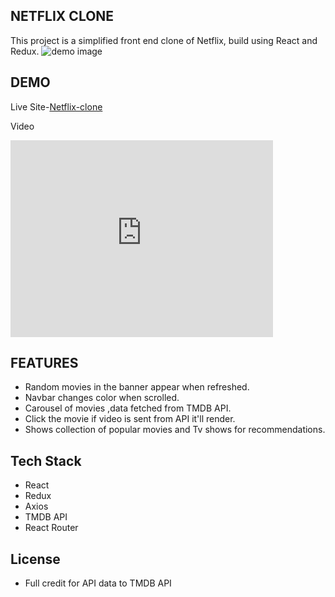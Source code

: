 ## NETFLIX CLONE
This project is a simplified front end clone of Netflix, build using React and Redux.
<img src="https://i.ibb.co/rH4Ynh2/netflix.png" alt="demo image">

## DEMO
Live Site-[Netflix-clone](https://netflix-clone-application.herokuapp.com/)

Video 
<iframe width="420" height="315" src="https://www.youtube.com/embed/eX2WODoElqk" title="YouTube video player" frameborder="0" allow="accelerometer; autoplay; clipboard-write; encrypted-media; gyroscope; picture-in-picture" allowfullscreen></iframe>

## FEATURES
* Random movies in the banner appear when refreshed.
* Navbar changes color when scrolled.
* Carousel of movies ,data fetched from TMDB API.
* Click the movie if video is sent from 
 API it'll render.
* Shows collection of popular movies and Tv shows for recommendations.
## Tech Stack
* React
* Redux
* Axios
* TMDB API
* React Router



## License
* Full credit for API data to TMDB API
